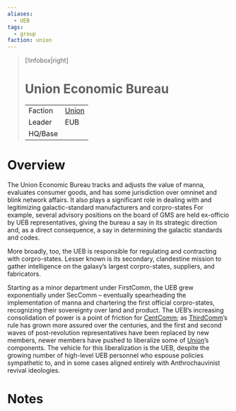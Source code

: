 ```yaml
---
aliases:
  - UEB
tags:
  - group
faction: union
---
```

> [!infobox|right] 
> # Union Economic Bureau
> | | |
> | ---- | ---- |
> | Faction | [Union](Union.md) |
> | Leader | EUB |
> | HQ/Base | |


# Overview
The Union Economic Bureau tracks and adjusts the value of manna, evaluates consumer goods, and has some jurisdiction over omninet and blink network affairs. It also plays a significant role in dealing with and legitimizing galactic-standard manufacturers and corpro-states For example, several advisory positions on the board of GMS are held ex-officio by UEB representatives, giving the bureau a say in its strategic direction and, as a direct consequence, a say in determining the galactic standards and codes.

More broadly, too, the UEB is responsible for regulating and contracting with corpro-states. Lesser known is its secondary, clandestine mission to gather intelligence on the galaxy’s largest corpro-states, suppliers, and fabricators.

Starting as a minor department under FirstComm, the UEB grew exponentially under SecComm – eventually spearheading the implementation of manna and chartering the first official corpro-states, recognizing their sovereignty over land and product. The UEB’s increasing consolidation of power is a point of friction for [CentComm](Union%20Central%20Committee.md); as [ThirdComm](Third%20Committee.md)’s rule has grown more assured over the centuries, and the first and second waves of post-revolution representatives have been replaced by new members, newer members have pushed to liberalize some of [Union](Union.md)’s components. The vehicle for this liberalization is the UEB, despite the growing number of high-level UEB personnel who espouse policies sympathetic to, and in some cases aligned entirely with Anthrochauvinist revival ideologies.

# Notes
